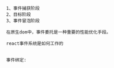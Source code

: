     1、事件捕获阶段
    2、目标阶段
    3、事件冒泡阶段

    在原生dom中，事件委托是一种重要的性能优化手段。

    react事件系统是如何工作的


    事件绑定:
